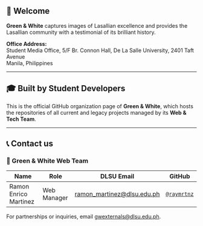 ## 🏹 Welcome

**Green & White** captures images of Lasallian excellence and provides the Lasallian community with a testimonial of its brilliant history.

**Office Address:**  
Student Media Office, 5/F Br. Connon Hall, De La Salle University, 2401 Taft Avenue  
Manila, Philippines

---

## 🎓 Built by Student Developers

This is the official GitHub organization page of **Green & White**, which hosts the repositories of all current and legacy projects managed by its **Web & Tech Team**.

---

## 📞 Contact us

### 👥 Green & White Web Team

| **Name**                 | **Role**                 | **DLSU Email**                      | **GitHub**        |
|--------------------------|---------------------------|--------------------------------------|-------------------|
| Ramon Enrico Martinez    | Web Manager               | ramon_martinez@dlsu.edu.ph          | [`@raymrtnz`](https://github.com/raymrtnz)       |

For partnerships or inquiries, email [gwexternals@dlsu.edu.ph](mailto:gwexternals@dlsu.edu.ph).
